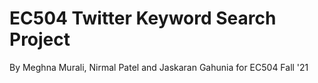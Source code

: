 # EC504 Twitter Keyword Search Project
By Meghna Murali, Nirmal Patel and Jaskaran Gahunia for EC504 Fall '21 
